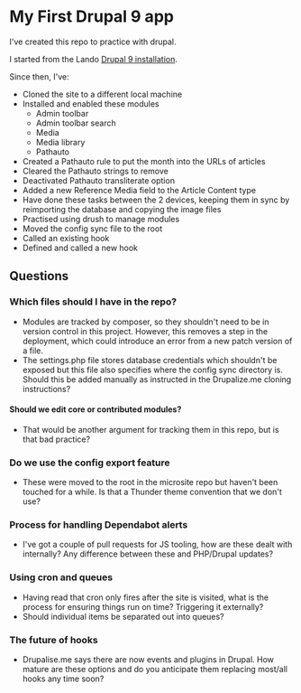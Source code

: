 # My First Drupal 9 app

I've created this repo to practice with drupal.

I started from the Lando [Drupal 9 installation](https://docs.lando.dev/drupal/getting-started.html).

Since then, I've:

- Cloned the site to a different local machine
- Installed and enabled these modules
  - Admin toolbar
  - Admin toolbar search
  - Media
  - Media library
  - Pathauto
- Created a Pathauto rule to put the month into the URLs of articles
- Cleared the Pathauto strings to remove
- Deactivated Pathauto transliterate option
- Added a new Reference Media field to the Article Content type
- Have done these tasks between the 2 devices, keeping them in sync by reimporting the database and copying the image files
- Practised using drush to manage modules
- Moved the config sync file to the root
- Called an existing hook
- Defined and called a new hook

## Questions

### Which files should I have in the repo?

- Modules are tracked by composer, so they shouldn't need to be in version control in this project. However, this removes a step in the deployment, which could introduce an error from a new patch version of a file.
- The settings.php file stores database credentials which shouldn't be exposed but this file also specifies where the config sync directory is. Should this be added manually as instructed in the Drupalize.me cloning instructions?

#### Should we edit core or contributed modules?

- That would be another argument for tracking them in this repo, but is that bad practice?

### Do we use the config export feature

- These were moved to the root in the microsite repo but haven't been touched for a while. Is that a Thunder theme convention that we don't use?

### Process for handling Dependabot alerts

- I've got a couple of pull requests for JS tooling, how are these dealt with internally? Any difference between these and PHP/Drupal updates?

### Using cron and queues

- Having read that cron only fires after the site is visited, what is the process for ensuring things run on time? Triggering it externally?
- Should individual items be separated out into queues?

### The future of hooks

- Drupalise.me says there are now events and plugins in Drupal. How mature are these options and do you anticipate them replacing most/all hooks any time soon?
